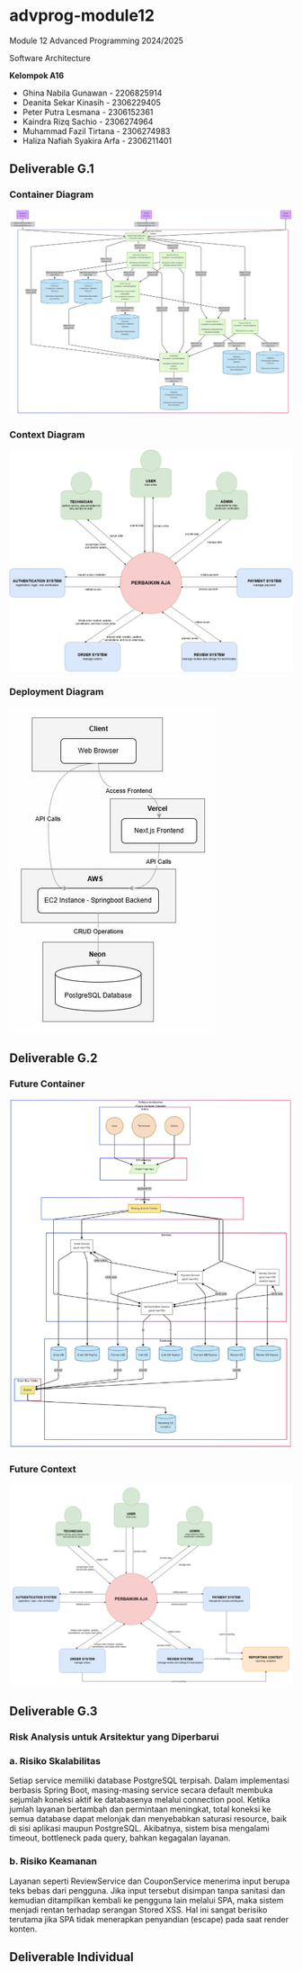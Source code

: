 # advprog-module12
Module 12 Advanced Programming 2024/2025

Software Architecture

**Kelompok A16**
- Ghina Nabila Gunawan - 2206825914
- Deanita Sekar Kinasih - 2306229405
- Peter Putra Lesmana - 2306152361
- Kaindra Rizq Sachio - 2306274964
- Muhammad Fazil Tirtana - 2306274983
- Haliza Nafiah Syakira Arfa - 2306211401

## Deliverable G.1

### Container Diagram
![Container Diagram](images/container.png)

### Context Diagram
![Context Diagram](images/context.png)

### Deployment Diagram
![Deployment Diagram](images/deployment.png)

## Deliverable G.2

### Future Container

![Future Container Diagram](images/future_container.png)

### Future Context

![Future Context Diagram](images/future_context.png)


## Deliverable G.3

### Risk Analysis untuk Arsitektur yang Diperbarui

### a. Risiko Skalabilitas
Setiap service memiliki database PostgreSQL terpisah. Dalam implementasi berbasis Spring Boot, masing-masing service secara default membuka sejumlah koneksi aktif ke databasenya melalui connection pool. Ketika jumlah layanan bertambah dan permintaan meningkat, total koneksi ke semua database dapat melonjak dan menyebabkan saturasi resource, baik di sisi aplikasi maupun PostgreSQL. Akibatnya, sistem bisa mengalami timeout, bottleneck pada query, bahkan kegagalan layanan.


### b. Risiko Keamanan
Layanan seperti ReviewService dan CouponService menerima input berupa teks bebas dari pengguna. Jika input tersebut disimpan tanpa sanitasi dan kemudian ditampilkan kembali ke pengguna lain melalui SPA, maka sistem menjadi rentan terhadap serangan Stored XSS. Hal ini sangat berisiko terutama jika SPA tidak menerapkan penyandian (escape) pada saat render konten.

## Deliverable Individual